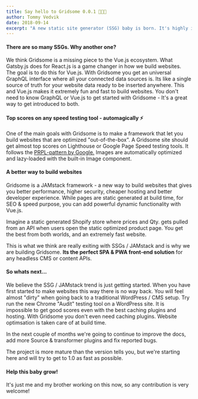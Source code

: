 ```yaml
---
title: Say hello to Gridsome 0.0.1 👶🎉💚
author: Tommy Vedvik
date: 2018-09-14
excerpt: "A new static site generator (SSG) baby is born. It's highly inspired by Gatsby.js (React based) but it's built on top of Vue.js. You can expect this baby to grow up really fast!"
---
```

#### There are so many SSGs. Why another one?

We think Gridsome is a missing piece to the Vue.js ecosystem. What Gatsby.js does for React.js is a game changer in how we build websites. The goal is to do this for Vue.js. With Gridsome you get an universal GraphQL interface where all your connected data sources is. Its like a single source of truth for your website data ready to be inserted anywhere. This and Vue.js makes it extremely fun and fast to build websites. You don't need to know GraphQL or Vue.js to get started with Gridsome - It's a great way to get introduced to both.

#### Top scores on any speed testing tool - automagically ⚡️

One of the main goals with Gridsome is to make a framework that let you build websites that are optimized "out-of-the-box". A Gridsome site should get almost top scores on Lighthouse or Google Page Speed testing tools. It follows the [PRPL-pattern by Google.](https://developers.google.com/web/fundamentals/performance/prpl-pattern/) Images are automatically optimized and lazy-loaded with the built-in Image component.

#### A better way to build websites

Gridsome is a JAMstack framework - a new way to build websites that gives you better performance, higher security, cheaper hosting and better developer experience. While pages are static generated at build time, for SEO & speed purpose, you can add powerful dynamic functionality with Vue.js.

Imagine a static generated Shopify store where prices and Qty. gets pulled from an API when users open the static optimized product page. You get the best from both worlds, and an extremely fast website.

This is what we think are really exiting with SSGs / JAMstack and is why we are building Gridsome. **Its the perfect SPA & PWA front-end solution** for any headless CMS or content APIs.

#### So whats next...

We believe the SSG / JAMstack trend is just getting started. When you have first started to make websites this way there is no way back. You will feel almost "dirty" when going back to a traditional WordPress / CMS setup. Try run the new Chrome "Audit" testing tool on a WordPress site. It is impossible to get good scores even with the best caching plugins and hosting. With Gridsome you don't even need caching plugins. Website optimsation is taken care of at build time.

In the next couple of months we're going to continue to improve the docs, add more Source & transformer plugins and fix reported bugs.

The project is more mature than the version tells you, but we're starting here and will try to get to 1.0 as fast as possible.

#### Help this baby grow!

It's just me and my brother working on this now, so any contribution is very welcome!
